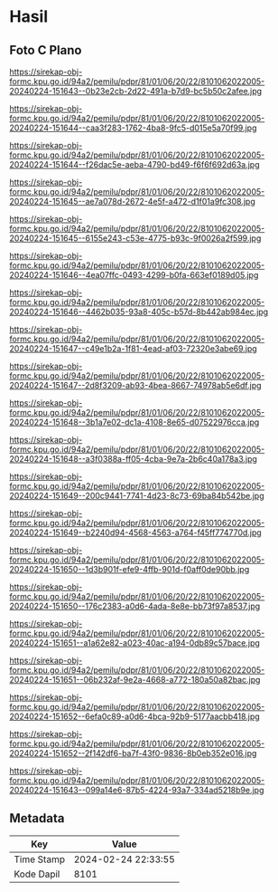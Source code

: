 # Hasil

## Foto C Plano

https://sirekap-obj-formc.kpu.go.id/94a2/pemilu/pdpr/81/01/06/20/22/8101062022005-20240224-151643--0b23e2cb-2d22-491a-b7d9-bc5b50c2afee.jpg

https://sirekap-obj-formc.kpu.go.id/94a2/pemilu/pdpr/81/01/06/20/22/8101062022005-20240224-151644--caa3f283-1762-4ba8-9fc5-d015e5a70f99.jpg

https://sirekap-obj-formc.kpu.go.id/94a2/pemilu/pdpr/81/01/06/20/22/8101062022005-20240224-151644--f26dac5e-aeba-4790-bd49-f6f6f692d63a.jpg

https://sirekap-obj-formc.kpu.go.id/94a2/pemilu/pdpr/81/01/06/20/22/8101062022005-20240224-151645--ae7a078d-2672-4e5f-a472-d1f01a9fc308.jpg

https://sirekap-obj-formc.kpu.go.id/94a2/pemilu/pdpr/81/01/06/20/22/8101062022005-20240224-151645--6155e243-c53e-4775-b93c-9f0026a2f599.jpg

https://sirekap-obj-formc.kpu.go.id/94a2/pemilu/pdpr/81/01/06/20/22/8101062022005-20240224-151646--4ea07ffc-0493-4299-b0fa-663ef0189d05.jpg

https://sirekap-obj-formc.kpu.go.id/94a2/pemilu/pdpr/81/01/06/20/22/8101062022005-20240224-151646--4462b035-93a8-405c-b57d-8b442ab984ec.jpg

https://sirekap-obj-formc.kpu.go.id/94a2/pemilu/pdpr/81/01/06/20/22/8101062022005-20240224-151647--c49e1b2a-1f81-4ead-af03-72320e3abe69.jpg

https://sirekap-obj-formc.kpu.go.id/94a2/pemilu/pdpr/81/01/06/20/22/8101062022005-20240224-151647--2d8f3209-ab93-4bea-8667-74978ab5e6df.jpg

https://sirekap-obj-formc.kpu.go.id/94a2/pemilu/pdpr/81/01/06/20/22/8101062022005-20240224-151648--3b1a7e02-dc1a-4108-8e65-d07522976cca.jpg

https://sirekap-obj-formc.kpu.go.id/94a2/pemilu/pdpr/81/01/06/20/22/8101062022005-20240224-151648--a3f0388a-ff05-4cba-9e7a-2b6c40a178a3.jpg

https://sirekap-obj-formc.kpu.go.id/94a2/pemilu/pdpr/81/01/06/20/22/8101062022005-20240224-151649--200c9441-7741-4d23-8c73-69ba84b542be.jpg

https://sirekap-obj-formc.kpu.go.id/94a2/pemilu/pdpr/81/01/06/20/22/8101062022005-20240224-151649--b2240d94-4568-4563-a764-f45ff774770d.jpg

https://sirekap-obj-formc.kpu.go.id/94a2/pemilu/pdpr/81/01/06/20/22/8101062022005-20240224-151650--1d3b901f-efe9-4ffb-901d-f0aff0de90bb.jpg

https://sirekap-obj-formc.kpu.go.id/94a2/pemilu/pdpr/81/01/06/20/22/8101062022005-20240224-151650--176c2383-a0d6-4ada-8e8e-bb73f97a8537.jpg

https://sirekap-obj-formc.kpu.go.id/94a2/pemilu/pdpr/81/01/06/20/22/8101062022005-20240224-151651--a1a62e82-a023-40ac-a194-0db89c57bace.jpg

https://sirekap-obj-formc.kpu.go.id/94a2/pemilu/pdpr/81/01/06/20/22/8101062022005-20240224-151651--06b232af-9e2a-4668-a772-180a50a82bac.jpg

https://sirekap-obj-formc.kpu.go.id/94a2/pemilu/pdpr/81/01/06/20/22/8101062022005-20240224-151652--6efa0c89-a0d6-4bca-92b9-5177aacbb418.jpg

https://sirekap-obj-formc.kpu.go.id/94a2/pemilu/pdpr/81/01/06/20/22/8101062022005-20240224-151652--2f142df6-ba7f-43f0-9836-8b0eb352e016.jpg

https://sirekap-obj-formc.kpu.go.id/94a2/pemilu/pdpr/81/01/06/20/22/8101062022005-20240224-151643--099a14e6-87b5-4224-93a7-334ad5218b9e.jpg


## Metadata

| Key        | Value               |
| ---------- | ------------------- |
| Time Stamp | 2024-02-24 22:33:55 |
| Kode Dapil | 8101                |



